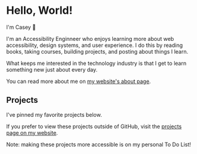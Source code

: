 # Hello, World!

I'm Casey 👋

I'm an Accessibility Enginneer who enjoys learning more about web accessibility, design systems, and user experience. I do this by reading books, taking courses, building projects, and posting about things I learn.

What keeps me interested in the technology industry is that I get to learn something new just about every day.

You can read more about me on [my website's about page](https://www.caseyocampo.com/about/).

## Projects

I've pinned my favorite projects below.

If you prefer to view these projects outside of GitHub, visit the [projects page on my website](https://www.caseyocampo.com/projects). 

Note: making these projects more accessible is on my personal To Do List!
